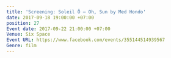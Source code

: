 ```yaml
---
title: 'Screening: Soleil Ô – Oh, Sun by Med Hondo'
date: 2017-09-18 19:00:00 +07:00
position: 27
Event date: 2017-09-22 21:00:00 +07:00
Venue: Six Space
Event URL: https://www.facebook.com/events/355144514939567
Genre: film
---
```


